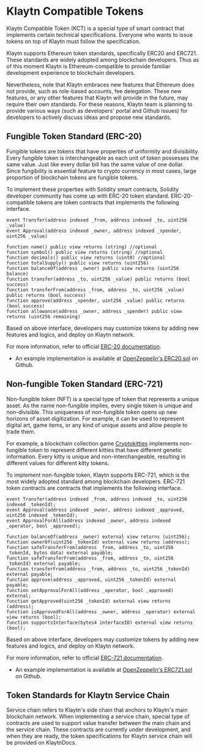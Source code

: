 # Klaytn Compatible Tokens

Klaytn Compatible Token \(KCT\) is a special type of smart contract that implements certain technical specifications. Everyone who wants to issue tokens on top of Klaytn must follow the specification.

Klaytn supports Ethereum token standards, specifically ERC20 and ERC721. These standards are widely adopted among blockchain developers. Thus as of this moment Klaytn is Ethereum-compatible to provide familiar development experience to blockchain developers.

Nevertheless, note that Klaytn embraces new features that Ethereum does not provide, such as role-based accounts, fee delegation. These new features, or any other features that Klaytn will provide in the future, may require their own standards. For these reasons, Klaytn team is planning to provide various ways \(such as developers' portal and Github issues\) for developers to actively discuss ideas and propose new standards.

## Fungible Token Standard \(ERC-20\) <a id="fungible-token-standard-erc-20"></a>

Fungible tokens are tokens that have properties of uniformity and divisibility. Every fungible token is interchangeable as each unit of token possesses the same value. Just like every dollar bill has the same value of one dollar. Since fungibility is essential feature to crypto currency in most cases, large proportion of blockchain tokens are fungible tokens.

To implement these properties with Solidity smart contracts, Solidity developer community has come up with ERC-20 token standard. ERC-20-compatible tokens are token contracts that implements the following interface.

```text
event Transfer(address indexed _from, address indexed _to, uint256 _value)
event Approval(address indexed _owner, address indexed _spender, uint256 _value)

function name() public view returns (string) //optional
function symbol() public view returns (string) //optional
function decimals() public view returns (uint8) //optional
function totalSupply() public view returns (uint256)
function balanceOf(address _owner) public view returns (uint256 balance)
function transfer(address _to, uint256 _value) public returns (bool success)
function transferFrom(address _from, address _to, uint256 _value) public returns (bool success)
function approve(address _spender, uint256 _value) public returns (bool success)
function allowance(address _owner, address _spender) public view returns (uint256 remaining)
```

Based on above interface, developers may customize tokens by adding new features and logics, and deploy on Klaytn network.

For more information, refer to official [ERC-20 documentation](https://eips.ethereum.org/EIPS/eip-20).

* An example implementation is available at [OpenZeppelin's ERC20.sol](https://github.com/OpenZeppelin/openzeppelin-solidity/blob/9b3710465583284b8c4c5d2245749246bb2e0094/contracts/token/ERC20/ERC20.sol) on Github.

## Non-fungible Token Standard \(ERC-721\) <a id="non-fungible-token-standard-erc-721"></a>

Non-fungible token \(NFT\) is a special type of token that represents a unique asset. As the name non-fungible implies, every single token is unique and non-divisible. This uniqueness of non-fungible token opens up new horizons of asset digitization. For example, it can be used to represent digital art, game items, or any kind of unique assets and allow people to trade them.

For example, a blockchain collection game [Cryptokitties](https://www.cryptokitties.co/) implements non-fungible token to represent different kitties that have different genetic information. Every kitty is unique and non-interchangeable, resulting in different values for different kitty tokens.

To implement non-fungible token, Klaytn supports ERC-721, which is the most widely adopted standard among blockchain developers. ERC-721 token contracts are contracts that implements the following interface.

```text
event Transfer(address indexed _from, address indexed _to, uint256 indexed _tokenId);
event Approval(address indexed _owner, address indexed _approved, uint256 indexed _tokenId);
event ApprovalForAll(address indexed _owner, address indexed _operator, bool _approved);

function balanceOf(address _owner) external view returns (uint256);
function ownerOf(uint256 _tokenId) external view returns (address);
function safeTransferFrom(address _from, address _to, uint256 _tokenId, bytes data) external payable;
function safeTransferFrom(address _from, address _to, uint256 _tokenId) external payable;
function transferFrom(address _from, address _to, uint256 _tokenId) external payable;
function approve(address _approved, uint256 _tokenId) external payable;
function setApprovalForAll(address _operator, bool _approved) external;
function getApproved(uint256 _tokenId) external view returns (address);
function isApprovedForAll(address _owner, address _operator) external view returns (bool);
function supportsInterface(bytes4 interfaceID) external view returns (bool);
```

Based on above interface, developers may customize tokens by adding new features and logics, and deploy on Klaytn network.

For more information, refer to official [ERC-721 documentation](https://eips.ethereum.org/EIPS/eip-721).

* An example implementation is available at [OpenZeppelin's ERC721.sol](https://github.com/OpenZeppelin/openzeppelin-solidity/blob/master/contracts/token/ERC721/ERC721.sol) on Github.

## Token Standards for Klaytn Service Chain <a id="token-standards-for-klaytn-service-chain"></a>

Service chain refers to Klaytn's side chain that anchors to Klaytn's main blockchain network. When implementing a service chain, special type of contracts are used to support value transfer between the main chain and the service chain. These contracts are currently under development, and when they are ready, the token specifications for Klaytn service chain will be provided on KlaytnDocs.

